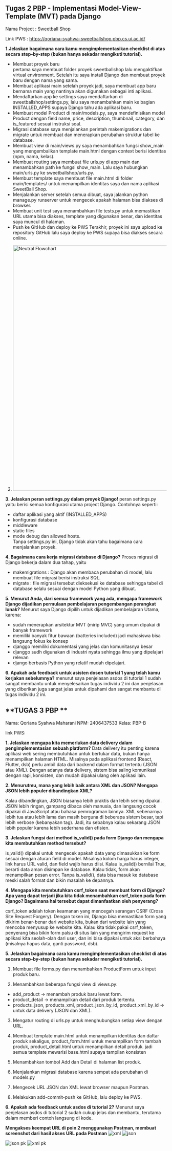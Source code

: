 ## **Tugas 2 PBP - Implementasi Model-View-Template (MVT) pada Django**  

Nama Project : Sweetball Shop

Link PWS : https://qoriana-syahwa-sweetballshop.pbp.cs.ui.ac.id/


**1.Jelaskan bagaimana cara kamu mengimplementasikan checklist di atas secara step-by-step (bukan hanya sekadar mengikuti tutorial).**
- Membuat proyek baru  
pertama saya membuat folder proyek sweetballshop lalu mengaktifkan virtual environment. Setelah itu saya install Django dan membuat proyek baru dengan nama yang sama.
- Membuat aplikasi main
setelah proyek jadi, saya membuat app baru bernama main yang nantinya akan digunakan sebagai inti aplikasi.
- Mendaftarkan app ke settings
saya mendaftarkan di sweetballshop/settings.py, lalu saya menambahkan main ke bagian INSTALLED_APPS supaya Django tahu ada aplikasi baru.
- Membuat model Product 
di main/models.py, saya mendefinisikan model Product dengan field name, price, description, thumbnail, category, dan is_featured sesuai instruksi soal.
- Migrasi database 
saya menjalankan perintah makemigrations dan migrate untuk membuat dan menerapkan perubahan struktur tabel ke database.
- Membuat view
di main/views.py saya menambahkan fungsi show_main yang mengembalikan template main.html dengan context berisi identitas (npm, nama, kelas).
- Membuat routing
saya membuat file urls.py di app main dan menambahkan path ke fungsi show_main. Lalu saya hubungkan main/urls.py ke sweetballshop/urls.py.
- Membuat template
saya membuat file main.html di folder main/templates/ untuk menampilkan identitas saya dan nama aplikasi SweetBall Shop.
- Menjalankan server
setelah semua dibuat, saya jalankan python manage.py runserver untuk mengecek apakah halaman bisa diakses di browser.
- Membuat unit test
saya menambahkan file tests.py untuk memastikan URL utama bisa diakses, template yang digunakan benar, dan identitas saya muncul di halaman.
- Push ke GitHub dan deploy ke PWS
Terakhir, proyek ini saya upload ke repository GitHub lalu saya deploy ke PWS supaya bisa diakses secara online.

2. <img width="1024" height="768" alt="Neutral Flowchart" src="https://github.com/user-attachments/assets/d048b68f-7596-4ad3-af62-325b443478d8" />

**3. Jelaskan peran settings.py dalam proyek Django!** 
peran settings.py yaitu  berisi semua konfigurasi utama project Django. Contohnya seperti:
- daftar aplikasi yang aktif (INSTALLED_APPS)
- konfigurasi database
- middleware
- static files  
- mode debug dan allowed hosts.  
Tanpa settings.py ini, Django tidak akan tahu bagaimana cara menjalankan proyek.

**4. Bagaimana cara kerja migrasi database di Django?**
Proses migrasi di Django bekerja dalam dua tahap, yaitu
- makemigrations : Django akan membaca perubahan di model, lalu membuat file migrasi berisi instruksi SQL.  
- migrate : file migrasi tersebut dieksekusi ke database sehingga tabel di database selalu sesuai dengan model Python yang dibuat.

**5. Menurut Anda, dari semua framework yang ada, mengapa framework Django dijadikan permulaan pembelajaran pengembangan perangkat lunak?**
Menurut saya Django dipilih untuk dijadikan pembelajaran Utama, karena:
- sudah menerapkan arsitektur MVT (mirip MVC) yang umum dipakai di banyak framework
- memiliki banyak fitur bawaan (batteries included) jadi mahasiswa bisa langsung fokus ke konsep
- djanggo memiliki dokumentasi yang jelas dan komunitasnya besar
- djanggo sudh digunakan di industri nyata sehingga ilmu yang dipelajari relevan
- django berbasis Python yang relatif mudah dipelajari.

**6. Apakah ada feedback untuk asisten dosen tutorial 1 yang telah kamu kerjakan sebelumnya?**
menurut saya penjelasan asdos di tutorial 1 sudah sangat membantu untuk menyelesaikan tugas individu 2 ini dan penjelasan yang diberikan juga sangat jelas untuk dipahami dan sangat membantu di tugas individu 2 ini.

## **TUGAS 3 PBP ** 
Nama: Qoriana Syahwa Maharani
NPM: 2406437533
Kelas: PBP-B 

link PWS:

**1. Jelaskan mengapa kita memerlukan data delivery dalam pengimplementasian sebuah platform?**
Data delivery itu penting karena aplikasi web sering membutuhkan untuk bertukar data, bukan hanya menampilkan halaman HTML. Misalnya pada aplikasi frontend (React, Flutter, dsb) perlu ambil data dari backend dalam format tertentu (JSON atau XML). Dengan adanya data delivery, sistem bisa saling komunikasi dengan rapi, konsisten, dan mudah dipakai ulang oleh aplikasi lain.

**2. Menurutmu, mana yang lebih baik antara XML dan JSON? Mengapa JSON lebih populer dibandingkan XML?**

Kalau dibandingkan, JSON biasanya lebih praktis dan lebih sering dipakai. JSON lebih ringan, gampang dibaca oleh manusia, dan langsung cocok dipakai di JavaScript atau bahasa pemrograman lainnya. XML sebenarnya lebih tua atau lebih lama dan masih berguna di beberapa sistem besar, tapi lebih verbose (kebanyakan tag). Jadi, itu sebabnya kalau sekarang JSON lebih populer karena lebih sederhana dan efisien.

**3. Jelaskan fungsi dari method is_valid() pada form Django dan mengapa kita membutuhkan method tersebut?**

is_valid() dipakai untuk mengecek apakah data yang dimasukkan ke form sesuai dengan aturan field di model. Misalnya kolom harga harus integer, link harus URL valid, dan field wajib harus diisi. Kalau is_valid() bernilai True, berarti data aman disimpan ke database. Kalau tidak, form akan menampilkan pesan error. Tanpa is_valid(), data bisa masuk ke database meski salah format dan bikin masalah ke depannya.

**4. Mengapa kita membutuhkan csrf_token saat membuat form di Django? Apa yang dapat terjadi jika kita tidak menambahkan csrf_token pada form Django? Bagaimana hal tersebut dapat dimanfaatkan oleh penyerang?**

csrf_token adalah token keamanan yang mencegah serangan CSRF (Cross Site Request Forgery). Dengan token ini, Django bisa memastikan form yang dikirim benar-benar dari website kita, bukan dari website lain yang mencoba menyusup ke website kita. Kalau kita tidak pakai csrf_token, penyerang bisa bikin form palsu di situs lain yang mengirim request ke aplikasi kita seolah-olah dari user, dan ini bisa dipakai untuk aksi berbahaya (misalnya hapus data, ganti password, dsb).

**5. Jelaskan bagaimana cara kamu mengimplementasikan checklist di atas secara step-by-step (bukan hanya sekadar mengikuti tutorial).**

1. Membuat file forms.py dan menambahkan ProductForm untuk input produk baru.

2. Menambahkan beberapa fungsi view di views.py:
- add_product → menambah produk baru lewat form.
- product_detail → menampilkan detail dari produk tertentu.
- products_json, products_xml, product_json_by_id, product_xml_by_id → untuk data delivery (JSON dan XML).

3. Mengatur routing di urls.py untuk menghubungkan setiap view dengan URL.

4. Membuat template main.html untuk menampilkan identitas dan daftar produk sekaligus, product_form.html untuk menampilkan form tambah produk, product_detail.html untuk menampilkan detail produk. jadi semua template mewarisi base.html supaya tampilan konsisten

5. Menambahkan tombol Add dan Detail di halaman list produk.

6. Menjalankan migrasi database karena sempat ada perubahan di models.py

7. Mengecek URL JSON dan XML lewat browser maupun Postman.

8. Melakukan add-commit-push ke GitHub, lalu deploy ke PWS.

**6. Apakah ada feedback untuk asdos di tutorial 2?**
Menurut saya penjelasan asdos di tutorial 2 sudah cukup jelas dan membantu, terutama dalam memberi contoh langsung di kode. 

**Mengakses keempat URL di poin 2 menggunakan Postman, membuat screenshot dari hasil akses URL pada Postman**
![xml](https://github.com/user-attachments/assets/0fea1d17-da20-4e8f-b761-af628c6ea10a)
![json](https://github.com/user-attachments/assets/73ebaf01-363a-4655-b915-375a1a900aff)

![json pk](https://github.com/user-attachments/assets/8adf62b1-4fe6-4729-a6c5-75a2c4e208d5)
![xml pk](https://github.com/user-attachments/assets/d6cc8bb4-ab2e-43a8-8433-43f449e8baa1)



